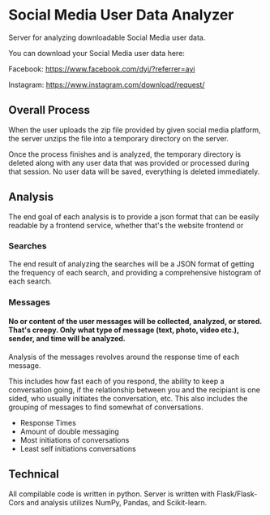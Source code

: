 # Social Media User Data Analyzer
Server for analyzing downloadable Social Media user data.

You can download your Social Media user data here:
 
 Facebook: https://www.facebook.com/dyi/?referrer=ayi 

 Instagram: https://www.instagram.com/download/request/

## Overall Process
 When the user uploads the zip file provided by given social media platform, the server unzips the file into a temporary directory on the server.
    
 Once the process finishes and is analyzed, the temporary directory is deleted along with any user data that was provided or processed during that session. No user data will be saved, everything is deleted immediately.

## Analysis

 The end goal of each analysis is to provide a json format that can be easily readable by a frontend service, whether that's the website frontend or 

### Searches
  The end result of analyzing the searches will be a JSON format of getting the frequency of each search, and providing a comprehensive histogram of each search.

### Messages
   #### **No or content of the user messages will be collected, analyzed, or stored. That's creepy. Only what type of message (text, photo, video etc.), sender, and time will be analyzed.**
Analysis of the messages revolves around the response time of each message.
 
This includes how fast each of you respond, the ability to keep a conversation going, if the relationship between you and the recipiant is one sided, who usually initiates the conversation, etc. This also includes the grouping of messages to find somewhat of conversations. 

- Response Times
- Amount of double messaging
- Most initiations of conversations
- Least self initiations conversations


## Technical
  All compilable code is written in python. Server is written with Flask/Flask-Cors and analysis utilizes NumPy, Pandas, and Scikit-learn.